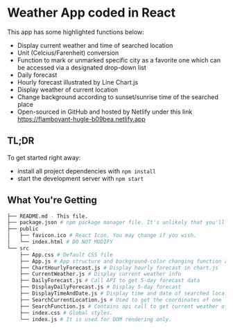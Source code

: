 # Weather App coded in React

This app has some highlighted functions below:
* Display current weather and time of searched location
* Unit (Celcius/Farenheit) conversion
* Function to mark or unmarked specific city as a favorite one which can be accessed via a designated drop-down list
* Daily forecast
* Hourly forecast illustrated by Line Chart.js
* Display weather of current location
* Change background according to sunset/sunrise time of the searched place
* Open-sourced in GitHub and hosted by Netlify under this link https://flamboyant-hugle-b09bea.netlify.app

## TL;DR

To get started right away:

* install all project dependencies with `npm install`
* start the development server with `npm start`

## What You're Getting
```bash
├── README.md - This file.
├── package.json # npm package manager file. It's unlikely that you'll need to modify this.
├── public
│   ├── favicon.ico # React Icon, You may change if you wish.
│   └── index.html # DO NOT MODIFY
└── src
    ├── App.css # Default CSS file 
    ├── App.js # App structure and background-color changing function according to sunrise and sunset time
    ├── ChartHourlyForecast.js # Display hourly forecast in chart.js
    ├── CurrentWeather.js # Display current weather info 
    ├── DailyForecast.js # Call API to get 5-day forecast data
    ├── DisplayDailyForecast.js # Display 5-day forecast
    ├── DisplayTimeAndDate.js # Display time and date of searched location    
    ├── SearchCurrentLocation.js # Used to get the coordinates of one location    
    ├── SearchFunction.js # Contains api call to get current weather of city in state
    ├── index.css # Global styles.
    └── index.js # It is used for DOM rendering only.
```
